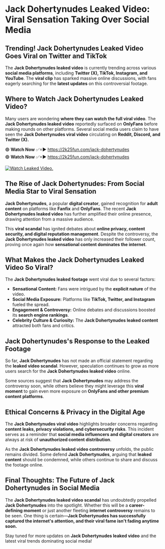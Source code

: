 # Jack Dohertynudes Leaked Video: Viral Sensation Taking Over Social Media

## **Trending! Jack Dohertynudes Leaked Video Goes Viral on Twitter and TikTok**
The **Jack Dohertynudes leaked video** is currently trending across various **social media platforms**, including **Twitter (X), TikTok, Instagram, and YouTube**. The **viral clip** has sparked massive online discussions, with fans eagerly searching for the **latest updates** on this controversial footage.

## **Where to Watch Jack Dohertynudes Leaked Video?**
Many users are wondering **where they can watch the full viral video**. The **Jack Dohertynudes leaked video** reportedly surfaced on **OnlyFans** before making rounds on other platforms. Several social media users claim to have seen the **Jack Dohertynudes viral video** circulating on **Reddit, Discord, and Twitter (X).**

🟢 **Watch Now** ✅=► https://2k25fun.com/jack-dohertynudes  
🟢 **Watch Now** ✅=► https://2k25fun.com/jack-dohertynudes  

[![Watch Leaked Video.](https://miro.medium.com/v2/resize:fit:828/format:webp/1*cilzJN44JGOrTw9NJCrNHA.gif "Watch Leaked Video")](https://2k25fun.com/jack-dohertynudes)

## **The Rise of Jack Dohertynudes: From Social Media Star to Viral Sensation**
**Jack Dohertynudes**, a popular **digital creator**, gained recognition for **adult content** on platforms like **Fanfix** and **OnlyFans**. The recent **Jack Dohertynudes leaked video** has further amplified their online presence, drawing attention from a massive audience.

This **viral scandal** has ignited debates about **online privacy, content security, and digital reputation management**. Despite the controversy, the **Jack Dohertynudes leaked video** has only increased their follower count, proving once again how **sensational content dominates the internet**.

## **What Makes the Jack Dohertynudes Leaked Video So Viral?**
The **Jack Dohertynudes leaked footage** went viral due to several factors:
- **Sensational Content:** Fans were intrigued by the **explicit nature** of the video.
- **Social Media Exposure:** Platforms like **TikTok, Twitter, and Instagram** fueled the spread.
- **Engagement & Controversy:** Online debates and discussions boosted its **search engine rankings**.
- **Celebrity Culture & Curiosity:** The **Jack Dohertynudes leaked content** attracted both fans and critics.

## **Jack Dohertynudes's Response to the Leaked Footage**
So far, **Jack Dohertynudes** has not made an official statement regarding the **leaked video scandal**. However, speculation continues to grow as more users search for the **Jack Dohertynudes leaked video** online.

Some sources suggest that **Jack Dohertynudes** may address the controversy soon, while others believe they might leverage this **viral moment** to gain even more exposure on **OnlyFans and other premium content platforms**.

## **Ethical Concerns & Privacy in the Digital Age**
The **Jack Dohertynudes viral video** highlights broader concerns regarding **content leaks, privacy violations, and cybersecurity risks**. This incident serves as a reminder that **social media influencers and digital creators** are always at risk of **unauthorized content distribution**.

As the **Jack Dohertynudes leaked video controversy** unfolds, the public remains divided. Some defend **Jack Dohertynudes**, arguing that **leaked content** should be condemned, while others continue to share and discuss the footage online.

## **Final Thoughts: The Future of Jack Dohertynudes in Social Media**
The **Jack Dohertynudes leaked video scandal** has undoubtedly propelled **Jack Dohertynudes** into the spotlight. Whether this will be a **career-defining moment** or just another fleeting **internet controversy** remains to be seen. One thing is certain—**Jack Dohertynudes has successfully captured the internet's attention, and their viral fame isn't fading anytime soon.**

Stay tuned for more updates on **Jack Dohertynudes leaked video** and the latest viral trends dominating social media!